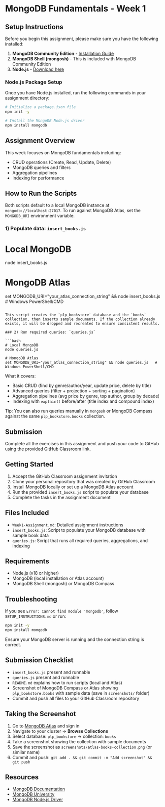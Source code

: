 # MongoDB Fundamentals - Week 1

## Setup Instructions

Before you begin this assignment, please make sure you have the following installed:

1. **MongoDB Community Edition** - [Installation Guide](https://www.mongodb.com/docs/manual/administration/install-community/)
2. **MongoDB Shell (mongosh)** - This is included with MongoDB Community Edition
3. **Node.js** - [Download here](https://nodejs.org/)

### Node.js Package Setup

Once you have Node.js installed, run the following commands in your assignment directory:

```bash
# Initialize a package.json file
npm init -y

# Install the MongoDB Node.js driver
npm install mongodb
```

## Assignment Overview

This week focuses on MongoDB fundamentals including:
- CRUD operations (Create, Read, Update, Delete)
- MongoDB queries and filters
- Aggregation pipelines
- Indexing for performance

## How to Run the Scripts

Both scripts default to a local MongoDB instance at `mongodb://localhost:27017`. To run against MongoDB Atlas, set the `MONGODB_URI` environment variable.

### 1) Populate data: `insert_books.js`

# Local MongoDB
node insert_books.js

# MongoDB Atlas
set MONGODB_URI="your_atlas_connection_string" && node insert_books.js   # Windows PowerShell/CMD
```

This script creates the `plp_bookstore` database and the `books` collection, then inserts sample documents. If the collection already exists, it will be dropped and recreated to ensure consistent results.

### 2) Run required queries: `queries.js`

```bash
# Local MongoDB
node queries.js

# MongoDB Atlas
set MONGODB_URI="your_atlas_connection_string" && node queries.js   # Windows PowerShell/CMD
```

What it covers:
- Basic CRUD (find by genre/author/year, update price, delete by title)
- Advanced queries (filter + projection + sorting + pagination)
- Aggregation pipelines (avg price by genre, top author, group by decade)
- Indexing with `explain()` before/after (title index and compound index)

Tip: You can also run queries manually in `mongosh` or MongoDB Compass against the same `plp_bookstore.books` collection.

## Submission

Complete all the exercises in this assignment and push your code to GitHub using the provided GitHub Classroom link.

## Getting Started

1. Accept the GitHub Classroom assignment invitation
2. Clone your personal repository that was created by GitHub Classroom
3. Install MongoDB locally or set up a MongoDB Atlas account
4. Run the provided `insert_books.js` script to populate your database
5. Complete the tasks in the assignment document

## Files Included

- `Week1-Assignment.md`: Detailed assignment instructions
- `insert_books.js`: Script to populate your MongoDB database with sample book data
- `queries.js`: Script that runs all required queries, aggregations, and indexing

## Requirements

- Node.js (v18 or higher)
- MongoDB (local installation or Atlas account)
- MongoDB Shell (mongosh) or MongoDB Compass

## Troubleshooting

If you see `Error: Cannot find module 'mongodb'`, follow `SETUP_INSTRUCTIONS.md` or run:

```bash
npm init -y
npm install mongodb
```

Ensure your MongoDB server is running and the connection string is correct.

## Submission Checklist

- `insert_books.js` present and runnable
- `queries.js` present and runnable
- `README.md` explains how to run scripts (local and Atlas)
- Screenshot of MongoDB Compass or Atlas showing `plp_bookstore.books` with sample data (save in `screenshots/` folder)
- Commit and push all files to your GitHub Classroom repository

## Taking the Screenshot

1. Go to [MongoDB Atlas](https://cloud.mongodb.com/) and sign in
2. Navigate to your cluster → **Browse Collections**
3. Select database: `plp_bookstore` → collection: `books`
4. Take a screenshot showing the collection with sample documents
5. Save the screenshot as `screenshots/atlas-books-collection.png` (or similar name)
6. Commit and push: `git add . && git commit -m "Add screenshot" && git push`

## Resources

- [MongoDB Documentation](https://docs.mongodb.com/)
- [MongoDB University](https://university.mongodb.com/)
- [MongoDB Node.js Driver](https://mongodb.github.io/node-mongodb-native/)